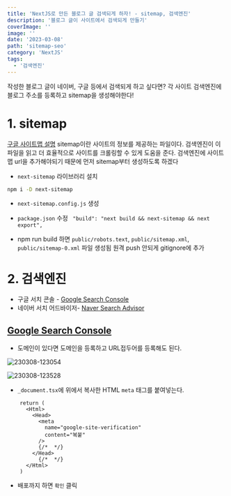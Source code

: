 ```yaml
---
title: 'NextJS로 만든 블로그 글 검색되게 하자! - sitemap, 검색엔진'
description: '블로그 글이 사이트에서 검색되게 만들기'
coverImage: ''
image: ''
date: '2023-03-08'
path: 'sitemap-seo'
category: 'NextJS'
tags:
  - '검색엔진'
---
```


작성한 블로그 글이 네이버, 구글 등에서 검색되게 하고 싶다면?
각 사이트 검색엔진에 블로그 주소를 등록하고 sitemap을 생성해야한다!

# 1. sitemap

[구글 사이트맵 설명](https://developers.google.com/search/docs/crawling-indexing/sitemaps/overview?hl=ko)
sitemap이란 사이트의 정보를 제공하는 파일이다. 검색엔진이 이 파일을 읽고 더 효율적으로 사이트를 크롤링할 수 있게 도움을 준다.
검색엔진에 사이트맵 url을 추가해야되기 때문에 먼저 sitemap부터 생성하도록 하겠다

- `next-sitemap` 라이브러리 설치

```bash
npm i -D next-sitemap
```

- `next-sitemap.config.js` 생성

- `package.json` 수정
  ` "build": "next build && next-sitemap && next export",`

- npm run build 하면
  `public/robots.text`, `public/sitemap.xml`, `public/sitemap-0.xml` 파일 생성됨
  원격 push 안되게 gitignore에 추가

# 2. 검색엔진

- 구글 서치 콘솔 - [Google Search Console](https://search.google.com/search-console/welcome?utm_source=about-page)
- 네이버 서치 어드바이저- [Naver Search Advisor](https://searchadvisor.naver.com/)

## [Google Search Console](https://search.google.com/search-console/welcome?utm_source=about-page)

- 도메인이 있다면 도메인을 등록하고 URL접두어를 등록해도 된다.

![230308-123054](/images/posts/sitemap-seo/230308-123054.png)

![230308-123528](/images/posts/sitemap-seo/230308-123528.png)

- `_document.tsx`에 위에서 복사한 HTML `meta` 태그를 붙여넣는다.

```js:_document.tsx {4-7} showLineNumbers
    return (
      <Html>
        <Head>
          <meta
            name="google-site-verification"
            content="복붙"
          />
          {/*  */}
        </Head>
          {/*  */}
      </Html>
    )
```

- 배포까지 하면 `확인` 클릭
